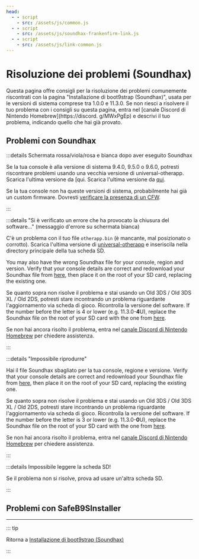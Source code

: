 ```yaml
---
head:
  - - script
    - src: /assets/js/common.js
  - - script
    - src: /assets/js/soundhax-frankenfirm-link.js
  - - script
    - src: /assets/js/link-common.js
---
```


# Risoluzione dei problemi (Soundhax)

Questa pagina offre consigli per la risoluzione dei problemi comunemente riscontrati con la pagina "Installazione di boot9strap (Soundhax)", usata per le versioni di sistema comprese tra 1.0.0 e 11.3.0. Se non riesci a risolvere il tuo problema con i consigli su questa pagina, entra nel [canale Discord di Nintendo Homebrew](https://discord. g/MWxPgEp) e descrivi il tuo problema, indicando quello che hai già provato.

## Problemi con Soundhax

:::details Schermata rossa/viola/rosa e bianca dopo aver eseguito Soundhax

Se la tua console è alla versione di sistema 9.4.0, 9.5.0 o 9.6.0, potresti riscontrare problemi usando una vecchia versione di universal-otherapp. Scarica l'ultima versione da [qui. Scarica l'ultima versione da [qui](https://github.com/TuxSH/universal-otherapp/releases/latest).

Se la tua console non ha queste versioni di sistema, probabilmente hai già un custom firmware. Dovresti [verificare la presenza di un CFW](checking-for-cfw).

:::

:::details "Si è verificato un errore che ha provocato la chiusura del software..." (messaggio d'errore su schermata bianca)

C'è un problema con il tuo file `otherapp.bin` (è mancante, mal posizionato o corrotto). Scarica l'ultima versione di [universal-otherapp](https://github.com/TuxSH/universal-otherapp/releases/latest) e inseriscila nella directory principale della tua scheda SD.

You may also have the wrong Soundhax file for your console, region and version. Verify that your console details are correct and redownload your Soundhax file from [here](http://soundhax.com), then place it on the root of your SD card, replacing the existing one.

Se quanto sopra non risolve il problema e stai usando un Old 3DS / Old 3DS XL / Old 2DS, potresti stare incontrando un problema riguardante l'aggiornamento via scheda di gioco. Ricontrolla la versione del software. If the number before the letter is 4 or lower (e.g. 11.3.0-**4**U), replace the Soundhax file on the root of your SD card with the one from [here](http://soundhax.686178.xyz/frankenfirm.html?crash).

Se non hai ancora risolto il problema, entra nel [canale Discord di Nintendo Homebrew](https://discord.gg/MWxPgEp) per chiedere assistenza.

:::

:::details "Impossibile riprodurre"

Hai il file Soundhax sbagliato per la tua console, regione e versione. Verify that your console details are correct and redownload your Soundhax file from [here](http://soundhax.com), then place it on the root of your SD card, replacing the existing one.

Se quanto sopra non risolve il problema e stai usando un Old 3DS / Old 3DS XL / Old 2DS, potresti stare incontrando un problema riguardante l'aggiornamento via scheda di gioco. Ricontrolla la versione del software. If the number before the letter is 3 or lower (e.g. 11.3.0-**0**U), replace the Soundhax file on the root of your SD card with the one from [here](http://soundhax.686178.xyz/frankenfirm.html?unplayable).

Se non hai ancora risolto il problema, entra nel [canale Discord di Nintendo Homebrew](https://discord.gg/MWxPgEp) per chiedere assistenza.

:::

:::details Impossibile leggere la scheda SD!

Se il problema non si risolve, prova ad usare un'altra scheda SD.

:::

## Problemi con SafeB9SInstaller

<!--@include: ./_include/troubleshooting-sb9si-bin.md -->

<!--@include: ./_include/troubleshooting-sb9si-common.md -->

<!--@include: ./_include/troubleshooting-get-help-common.md -->

---

::: tip

Ritorna a [Installazione di boot9strap (Soundhax)](installing-boot9strap-\(soundhax\))

:::

<!--@include: ./_include/troubleshooting-return.md -->
